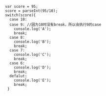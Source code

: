     var score = 95;
    score = parseInt(95/10);
    switch(score){
      case 10:
      case 9: //因为10时没有break，所以会执行9的case
        console.log('A');
        break;
      case 8:
        console.log('B');
        break;
      case 7:
        console.log('C');
        break;
      case 6:
        console.log('D');
        break;
      defalut:
        console.log('E');
        break;
     }
